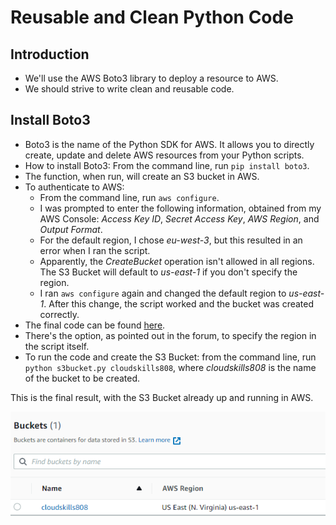 # Reusable and Clean Python Code

## Introduction

- We'll use the AWS Boto3 library to deploy a resource to AWS.
- We should strive to write clean and reusable code.

## Install Boto3

- Boto3 is the name of the Python SDK for AWS. It allows you to directly create, update and delete AWS resources from your Python scripts.
- How to install Boto3: From the command line, run `pip install boto3`.
- The function, when run, will create an S3 bucket in AWS.
- To authenticate to AWS: 
  - From the command line, run `aws configure`.
  - I was prompted to enter the following information, obtained from my AWS Console: *Access Key ID*, *Secret Access Key*, *AWS Region*, and *Output Format*.
  - For the default region, I chose *eu-west-3*, but this resulted in an error when I ran the script.
  - Apparently, the *CreateBucket* operation isn't allowed in all regions. The S3 Bucket will default to *us-east-1* if you don't specify the region.
  - I ran `aws configure` again and changed the default region to *us-east-1*. After this change, the script worked and the bucket was created correctly.
- The final code can be found [here](Project2/s3bucket.py).
- There's the option, as pointed out in the forum, to specify the region in the script itself.
- To run the code and create the S3 Bucket: from the command line, run `python s3bucket.py cloudskills808`, where *cloudskills808* is the name of the bucket to be created.

This is the final result, with the S3 Bucket already up and running in AWS.

![AWS Portal](Project2/portal_bucket_live.png)
